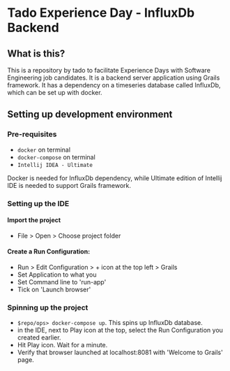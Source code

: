 # Tado Experience Day - InfluxDb Backend

## What is this?
This is a repository by tado to facilitate Experience Days with Software Engineering job candidates.
It is a backend server application using Grails framework.
It has a dependency on a timeseries database called InfluxDb, which can be set up with docker.

## Setting up development environment

### Pre-requisites
- `docker` on terminal
- `docker-compose` on terminal
- `Intellij IDEA - Ultimate`

Docker is needed for InfluxDb dependency, while Ultimate edition of Intellij IDE is needed to support Grails framework.

### Setting up the IDE
#### Import the project
- File > Open > Choose project folder

#### Create a Run Configuration:
- Run > Edit Configuration > + icon at the top left > Grails
- Set Application to what you
- Set Command line to 'run-app'
- Tick on 'Launch browser'

### Spinning up the project
- `$repo/ops> docker-compose up`. This spins up InfluxDb database.
- in the IDE, next to Play icon at the top, select the Run Configuration you created earlier.
- Hit Play icon. Wait for a minute.
- Verify that browser launched at localhost:8081 with 'Welcome to Grails' page.